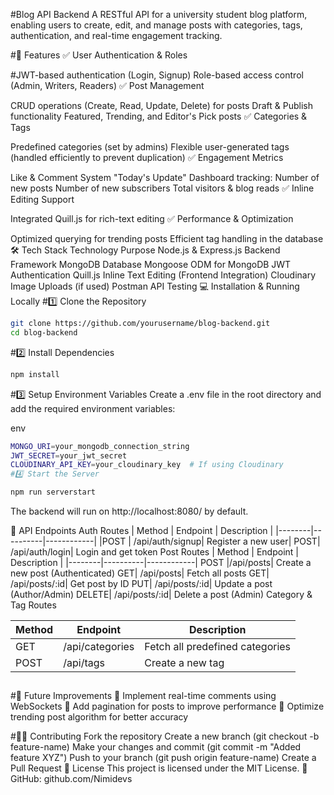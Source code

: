#Blog API Backend
A RESTful API for a university student blog platform, enabling users to create, edit, and manage posts with categories, tags, authentication, and real-time engagement tracking.

#🚀 Features
✅ User Authentication & Roles

#JWT-based authentication (Login, Signup)
Role-based access control (Admin, Writers, Readers)
✅ Post Management

CRUD operations (Create, Read, Update, Delete) for posts
Draft & Publish functionality
Featured, Trending, and Editor's Pick posts
✅ Categories & Tags

Predefined categories (set by admins)
Flexible user-generated tags (handled efficiently to prevent duplication)
✅ Engagement Metrics

Like & Comment System
"Today's Update" Dashboard tracking:
Number of new posts
Number of new subscribers
Total visitors & blog reads
✅ Inline Editing Support

Integrated Quill.js for rich-text editing
✅ Performance & Optimization

Optimized querying for trending posts
Efficient tag handling in the database
🛠️ Tech Stack
Technology	Purpose
Node.js & Express.js	Backend Framework
MongoDB	Database
Mongoose	ODM for MongoDB
JWT	Authentication
Quill.js	Inline Text Editing (Frontend Integration)
Cloudinary	Image Uploads (if used)
Postman	API Testing
💻 Installation & Running Locally
#1️⃣ Clone the Repository
```sh
git clone https://github.com/yourusername/blog-backend.git
cd blog-backend
```
#2️⃣ Install Dependencies
```sh
npm install
```
#3️⃣ Setup Environment Variables
Create a .env file in the root directory and add the required environment variables:

env

```sh
MONGO_URI=your_mongodb_connection_string
JWT_SECRET=your_jwt_secret
CLOUDINARY_API_KEY=your_cloudinary_key  # If using Cloudinary
#4️⃣ Start the Server
```

```sh
npm run serverstart
```
The backend will run on http://localhost:8080/ by default.

📡 API Endpoints
Auth Routes
| Method | Endpoint | Description |
|--------|----------|------------|
|POST |	/api/auth/signup|	Register a new user|
POST|	/api/auth/login|	Login and get token
Post Routes
| Method | Endpoint | Description |
|--------|----------|------------|
POST	|/api/posts|	Create a new post (Authenticated)
GET|	/api/posts|	Fetch all posts
GET|	/api/posts/:id|	Get post by ID
PUT|	/api/posts/:id|	Update a post (Author/Admin)
DELETE|	/api/posts/:id|	Delete a post (Admin)
Category & Tag Routes

| Method | Endpoint | Description |
|--------|----------|------------|
GET	| /api/categories|	Fetch all predefined categories
POST |	/api/tags|	Create a new tag

##
#🚀 Future Improvements
🔹 Implement real-time comments using WebSockets
🔹 Add pagination for posts to improve performance
🔹 Optimize trending post algorithm for better accuracy

#👨‍💻 Contributing
Fork the repository
Create a new branch (git checkout -b feature-name)
Make your changes and commit (git commit -m "Added feature XYZ")
Push to your branch (git push origin feature-name)
Create a Pull Request
📜 License
This project is licensed under the MIT License.
🔗 GitHub: github.com/Nimidevs